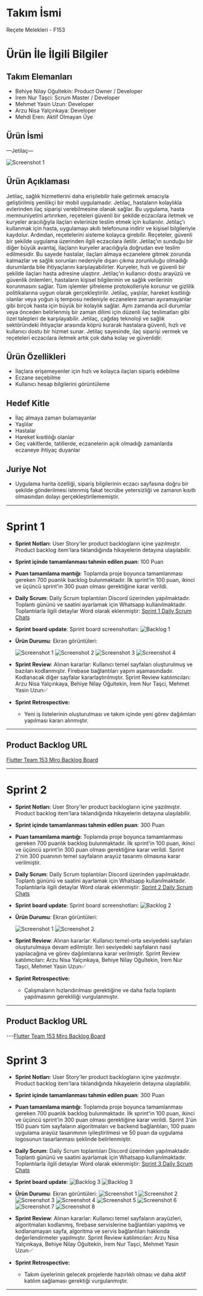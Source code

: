# Takım İsmi
Reçete Melekleri - F153

# Ürün İle İlgili Bilgiler 

## Takım Elemanları
- Behiye Nilay Oğultekin: Product Owner / Developer
- İrem Nur Taşci: Scrum Master / Developer
- Mehmet Yasin Uzun: Developer
- Arzu Nisa Yalçınkaya: Developer
- Mehdi Eren: Aktif Olmayan Üye

## Ürün İsmi

—Jetilaç—

 ![Screenshot 1](https://github.com/ArzuNisa/Jetilac/blob/main/ProjectManagement/Sprint3Documents/jetilaclogo.png)

## Ürün Açıklaması

Jetilaç, sağlık hizmetlerini daha erişilebilir hale getirmek amacıyla geliştirilmiş yenilikçi bir mobil uygulamadır. Jetilaç, hastaların kolaylıkla evlerinden ilaç siparişi verebilmesine olanak sağlar. Bu uygulama, hasta memnuniyetini artırırken, reçeteleri güvenli bir şekilde eczacılara iletmek ve kuryeler aracılığıyla ilaçları evlerinize teslim etmek için kullanılır. Jetilaç’ı kullanmak için hasta, uygulamayı akıllı telefonuna indirir ve kişisel bilgileriyle kaydolur. Ardından, reçetelerini sisteme kolayca girebilir. Reçeteler, güvenli bir şekilde uygulama üzerinden ilgili eczacılara iletilir. Jetilaç’ın sunduğu bir diğer büyük avantaj, ilaçların kuryeler aracılığıyla doğrudan eve teslim edilmesidir. Bu sayede hastalar, ilaçları almaya eczanelere gitmek zorunda kalmazlar ve sağlık sorunları nedeniyle dışarı çıkma zorunluluğu olmadığı durumlarda bile ihtiyaçlarını karşılayabilirler. Kuryeler, hızlı ve güvenli bir şekilde ilaçları hasta adresine ulaştırır. Jetilaç’ın kullanıcı dostu arayüzü ve güvenlik önlemleri, hastaların kişisel bilgilerinin ve sağlık verilerinin korunmasını sağlar. Tüm işlemler şifreleme protokolleriyle korunur ve gizlilik politikalarına uygun olarak gerçekleştirilir. Jetilaç, yaşlılar, hareket kısıtlılığı olanlar veya yoğun iş temposu nedeniyle eczanelere zaman ayıramayanlar gibi birçok hasta için büyük bir kolaylık sağlar. Aynı zamanda acil durumlar veya önceden belirlenmiş bir zaman dilimi için düzenli ilaç teslimatları gibi özel talepleri de karşılayabilir. Jetilaç, çağdaş teknoloji ve sağlık sektöründeki ihtiyaçlar arasında köprü kurarak hastalara güvenli, hızlı ve kullanıcı dostu bir hizmet sunar. Jetilaç sayesinde, ilaç siparişi vermek ve reçeteleri eczacılara iletmek artık çok daha kolay ve güvenlidir.


## Ürün Özellikleri
- İlaçlara erişemeyenler için hızlı ve kolayca ilaçları sipariş edebilme 
- Eczane seçebilme
- Kullanıcı hesap bilgilerini görüntüleme


## Hedef Kitle
- İlaç almaya zaman bulamayanlar 
- Yaşlılar
- Hastalar
- Hareket kısıtlılığı olanlar
- Geç vakitlerde, tatillerde, eczanelerin açık olmadığı zamanlarda eczaneye ihtiyaç duyanlar

## Juriye Not
- Uygulama harita özelliği, sipariş bilgilerinin eczacı sayfasına doğru bir şekilde gönderilmesi istenmiş fakat tecrübe yetersizliği ve zamanın kısıtlı olmasından dolayı gerçekleştirilememiştir.
---

# Sprint 1
- **Sprint Notları**: User Story'ler product backlogların içine yazılmıştır. Product backlog item'lara tıklandığında hikayelerin detayına ulaşılabilir. 
- **Sprint içinde tamamlanması tahmin edilen puan**: 100 Puan


- **Puan tamamlama mantığı**: Toplamda proje boyunca tamamlanması gereken 700 puanlık backlog bulunmaktadır. İlk sprint'in 100 puan, ikinci ve üçüncü sprint’in 300 puan olması gerektiğine karar verildi.


- **Daily Scrum**: Daily Scrum toplantıları Discord üzerinden yapılmaktadır. Toplantı gününü ve saatini ayarlamak için Whatsapp kullanılmaktadır. Toplantılarla ilgili detaylar Word olarak eklenmiştir: [Sprint 1 Daily Scrum Chats](https://github.com/ArzuNisa/Jetilac/blob/main/ProjectManagement/Sprint1Documents/Sprint_1_Daily_Scrum_Chats.docx)


- **Sprint board update**: Sprint board screenshotları: 
![Backlog 1](https://github.com/ArzuNisa/Jetilac/blob/main/ProjectManagement/Sprint1Documents/backlog1.png)


- **Ürün Durumu**: Ekran görüntüleri:

  ![Screenshot 1](https://github.com/ArzuNisa/Jetilac/blob/main/ProjectManagement/Sprint1Documents/homepage.jpeg)
  ![Screenshot 2](https://github.com/ArzuNisa/Jetilac/blob/main/ProjectManagement/Sprint1Documents/loginpage.png)
  ![Screenshot 3](https://github.com/ArzuNisa/Jetilac/blob/main/ProjectManagement/Sprint1Documents/settingpage.jpeg)
  ![Screenshot 4](https://github.com/ArzuNisa/Jetilac/blob/main/ProjectManagement/Sprint1Documents/userprofilepage.jpeg)
  
- **Sprint Review**: 
Alınan kararlar: Kullanıcı temel sayfaları oluşturulmuş ve bazıları kodlanmıştır. Firebase bağlantıları yapım aşamasındadır. Kodlanacak diğer sayfalar kararlaştırılmıştır. Sprint Review katılımcıları: Arzu Nisa Yalçınkaya, Behiye Nilay Oğultekin, İrem Nur Taşci, Mehmet Yasin Uzun✅

- **Sprint Retrospective:**
  - Yeni iş listelerinin oluşturulması ve takım içinde yeni görev dağılımları yapılması kararı alınmıştır.
 

---

## Product Backlog URL
[Flutter Team 153 Miro Backlog Board](https://miro.com/app/board/uXjVMAZ-cEA=/?share_link_id=628897236870)

---

# Sprint 2
- **Sprint Notları**: User Story'ler product backlogların içine yazılmıştır. Product backlog item'lara tıklandığında hikayelerin detayına ulaşılabilir. 
- **Sprint içinde tamamlanması tahmin edilen puan**: 300 Puan
- **Puan tamamlama mantığı**: Toplamda proje boyunca tamamlanması gereken 700 puanlık backlog bulunmaktadır. İlk sprint'in 100 puan, ikinci ve üçüncü sprint’in 300 puan olması gerektiğine karar verildi. Sprint 2'nin 300 puanının temel sayfaların arayüz tasarımı olmasına karar verilmiştir.


- **Daily Scrum**: Daily Scrum toplantıları Discord üzerinden yapılmaktadır. Toplantı gününü ve saatini ayarlamak için Whatsapp kullanılmaktadır. Toplantılarla ilgili detaylar Word olarak eklenmiştir: [Sprint 2 Daily Scrum Chats](https://github.com/ArzuNisa/Jetilac/blob/main/ProjectManagement/Sprint2Documents/Sprint_2_Daily_Scrum_Chats.docx)

- **Sprint board update**: Sprint board screenshotları: 
![Backlog 2](https://github.com/ArzuNisa/Jetilac/blob/main/ProjectManagement/Sprint2Documents/backlog2.png)



- **Ürün Durumu**: Ekran görüntüleri:

  ![Screenshot 1](https://github.com/ArzuNisa/Jetilac/blob/main/ProjectManagement/Sprint2Documents/siparis1.jpeg)
  ![Screenshot 2](https://github.com/ArzuNisa/Jetilac/blob/main/ProjectManagement/Sprint2Documents/siparis2.jpeg)

- **Sprint Review**: 
Alınan kararlar: Kullanıcı temel-orta seviyedeki sayfaları oluşturulmaya devam edilmiştir. İleri seviyedeki sayfaların nasıl yapılacağına ve görev dağılımlarına karar verilmiştir.
Sprint Review katılımcıları: Arzu Nisa Yalçınkaya, Behiye Nilay Oğultekin, İrem Nur Taşci, Mehmet Yasin Uzun✅


- **Sprint Retrospective:**
  - Çalışmaların hızlandırılması gerektiğine ve daha fazla toplantı yapılmasının gerekliliği vurgulanmıştır.

---

## Product Backlog URL

---[Flutter Team 153 Miro Backlog Board](https://miro.com/app/board/uXjVMAZ-cEA=/?share_link_id=628897236870)

# Sprint 3
- **Sprint Notları**: User Story'ler product backlogların içine yazılmıştır. Product backlog item'lara tıklandığında hikayelerin detayına ulaşılabilir. 
- **Sprint içinde tamamlanması tahmin edilen puan**: 300 Puan
- **Puan tamamlama mantığı**: Toplamda proje boyunca tamamlanması gereken 700 puanlık backlog bulunmaktadır. İlk sprint'in 100 puan, ikinci ve üçüncü sprint’in 300 puan olması gerektiğine karar verildi. Sprint 3'ün 150 puanı tüm sayfaların algoritmaları ve backend bağlantıları, 100 puanı uygulama arayüz tasarımının iyileştirilmesi ve 50 puan da uygulama logosunun tasarlanması şeklinde belirlenmiştir.


- **Daily Scrum**: Daily Scrum toplantıları Discord üzerinden yapılmaktadır. Toplantı gününü ve saatini ayarlamak için Whatsapp kullanılmaktadır. Toplantılarla ilgili detaylar Word olarak eklenmiştir: [Sprint 3 Daily Scrum Chats](https://github.com/ArzuNisa/Jetilac/blob/main/ProjectManagement/Sprint3Documents/Sprint_3_Daily_Scrum_Chats.docx)

- **Sprint board update**:
  ![Backlog 3](https://github.com/ArzuNisa/Jetilac/blob/main/ProjectManagement/Sprint3Documents/backlog3-1.png)
  ![Backlog 3](https://github.com/ArzuNisa/Jetilac/blob/main/ProjectManagement/Sprint3Documents/backlog3-2.png)


- **Ürün Durumu**: Ekran görüntüleri:
  ![Screenshot 1](https://github.com/ArzuNisa/Jetilac/blob/main/ProjectManagement/Sprint3Documents/giris.jpeg)
  ![Screenshot 2](https://github.com/ArzuNisa/Jetilac/blob/main/ProjectManagement/Sprint3Documents/kullanicigiris.jpeg)
  ![Screenshot 3](https://github.com/ArzuNisa/Jetilac/blob/main/ProjectManagement/Sprint3Documents/userprofil.png)
  ![Screenshot 4](https://github.com/ArzuNisa/Jetilac/blob/main/ProjectManagement/Sprint3Documents/eczacikayit.png)
  ![Screenshot 5](https://github.com/ArzuNisa/Jetilac/blob/main/ProjectManagement/Sprint3Documents/order.png)
  ![Screenshot 6](https://github.com/ArzuNisa/Jetilac/blob/main/ProjectManagement/Sprint3Documents/siparisekrani.png)
  ![Screenshot 7](https://github.com/ArzuNisa/Jetilac/blob/main/ProjectManagement/Sprint3Documents/eczaneprofil.png)
  ![Screenshot 8](https://github.com/ArzuNisa/Jetilac/blob/main/ProjectManagement/Sprint3Documents/settings.png)
 
- **Sprint Review**: 
Alınan kararlar: Kullanıcı temel sayfaların arayüzleri, algoritmaları kodlanmış, firebase servislerine bağlantıları yapılmış ve kodlanamayan sayfa, algoritma ve servis bağlantıları hakkında değerlendirmeler yapılmıştır. 
Sprint Review katılımcıları: Arzu Nisa Yalçınkaya, Behiye Nilay Oğultekin, İrem Nur Taşci, Mehmet Yasin Uzun✅

- **Sprint Retrospective:**
  - Takım üyelerinin gelecek projelerde hazırlıklı olması ve daha aktif katılım sağlaması gerektiği vurgulanmıştır.

---
